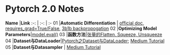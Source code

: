 # Pytorch 2.0 Notes

**Name** |**Link** 
:-: | :-: | :- 
01 |**Automatic Differentiation** | [official doc](https://pytorch.org/tutorials/beginner/basics/autogradqs_tutorial.html), [requires_grad=True/False](https://androidkt.com/what-does-require_gradfalse-or-true-in-pytorch/), [3b1b backpropogation](https://www.youtube.com/watch?v=tIeHLnjs5U8)
02 |**Optimizing Model Parameters**|[model.eval()](https://stackoverflow.com/questions/60018578/what-does-model-eval-do-in-pytorch)
03 |**函数方法**|[张量的Flatten, Squeeze, Unsqueeze](https://blog.csdn.net/flyfor2013/article/details/105697518)
04 |**Dataset与DataLoader**|[Pytorch之Dataset与DataLoader](https://chenllliang.github.io/2020/02/04/dataloader/); [Medium Tutorial](https://towardsdatascience.com/how-to-use-datasets-and-dataloader-in-pytorch-for-custom-text-data-270eed7f7c00)
05 |**Dataset与Datasampler** | [Medium Tutorial](https://medium.com/geekculture/pytorch-datasets-dataloader-samplers-and-the-collat-fn-bbfc7c527cf1)